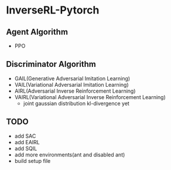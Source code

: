 # InverseRL-Pytorch

## Agent Algorithm
* PPO

## Discriminator Algorithm
* GAIL(Generative Adversarial Imitation Learning)
* VAIL(Variational Adversarial Imitation Learning)
* AIRL(Adversarial Inverse Reinforcement Learning)
* VAIRL(Variational Adversarial Inverse Reinforcement Learning)
  * joint gaussian distribution kl-divergence yet

## TODO
* add SAC
* add EAIRL
* add SQIL
* add more environments(ant and disabled ant)
* build setup file
